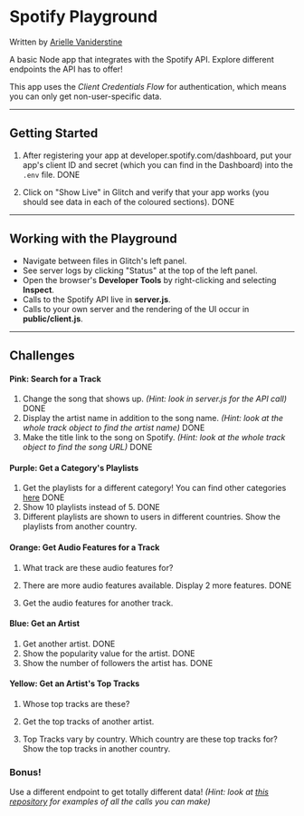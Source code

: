 Spotify Playground
=========================

Written by [Arielle Vaniderstine](https://twitter.com/imariari)

A basic Node app that integrates with the Spotify API. Explore different endpoints the API has to offer!

This app uses the *Client Credentials Flow* for authentication, which means you can only get non-user-specific data.

-----

## Getting Started

1. After registering your app at developer.spotify.com/dashboard, put your app's client ID and secret (which you can find in the Dashboard) into the `.env` file.
DONE

2. Click on "Show Live" in Glitch and verify that your app works (you should see data in each of the coloured sections).
DONE
-----

## Working with the Playground

- Navigate between files in Glitch's left panel.
- See server logs by clicking "Status" at the top of the left panel.
- Open the browser's **Developer Tools** by right-clicking and selecting **Inspect**.
- Calls to the Spotify API live in **server.js**.
- Calls to your own server and the rendering of the UI occur in **public/client.js**.

-----

## Challenges

#### Pink: Search for a Track

1. Change the song that shows up. *(Hint: look in server.js for the API call)*
DONE
2. Display the artist name in addition to the song name. *(Hint: look at the whole track object to find the artist name)*
DONE
3. Make the title link to the song on Spotify. *(Hint: look at the whole track object to find the song URL)*
DONE
#### Purple: Get a Category's Playlists

1. Get the playlists for a different category! You can find other categories [here](https://beta.developer.spotify.com/console/get-browse-categories/)
DONE
2. Show 10 playlists instead of 5.
DONE
3. Different playlists are shown to users in different countries. Show the playlists from another country.

#### Orange: Get Audio Features for a Track

1. What track are these audio features for?

2. There are more audio features available. Display 2 more features.
DONE
3. Get the audio features for another track.

#### Blue: Get an Artist

1. Get another artist.
DONE
2. Show the popularity value for the artist.
DONE
3. Show the number of followers the artist has.
DONE
#### Yellow: Get an Artist's Top Tracks

1. Whose top tracks are these?

2. Get the top tracks of another artist.

3. Top Tracks vary by country. Which country are these top tracks for? Show the top tracks in another country.

### Bonus!

Use a different endpoint to get totally different data! *(Hint: look at [this repository](https://github.com/thelinmichael/spotify-web-api-node/) for examples of all the calls you can make)*

